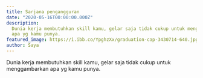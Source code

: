 ```yaml
---
title: Sarjana pengangguran
date: "2020-05-16T00:00:00.000Z"
description:
  Dunia kerja membutuhkan skill kamu, gelar saja tidak cukup untuk menggambarkan
  apa yg kamu punya.
featured_image: https://i.ibb.co/YpghzXx/graduation-cap-3430714-640.jpg
author: Saya
---
```


Dunia kerja membutuhkan skill kamu, gelar saja tidak cukup untuk menggambarkan apa yg kamu punya.
